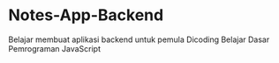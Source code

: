 # Notes-App-Backend

Belajar membuat aplikasi backend untuk pemula Dicoding
Belajar Dasar Pemrograman JavaScript
